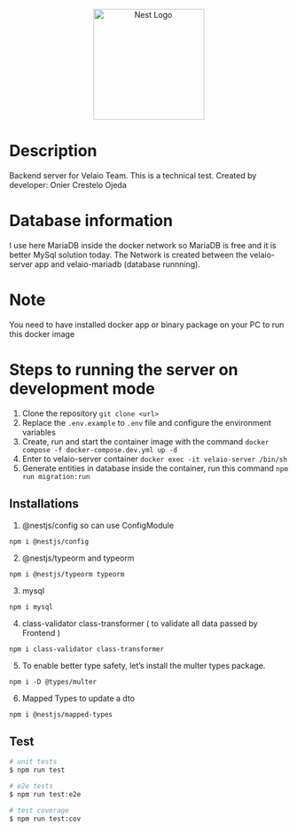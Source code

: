 <p align="center">
  <a href="http://nestjs.com/" target="blank"><img src="https://nestjs.com/img/logo-small.svg" width="200" alt="Nest Logo" /></a>
</p>

# Description

Backend server for Velaio Team. This is a technical test. Created by developer: Onier Crestelo Ojeda

# Database information

I use here MariaDB inside the docker network so MariaDB is free and it is better MySql solution today.
The Network is created between the velaio-server app and velaio-mariadb (database runnning).

# Note

You need to have installed docker app or binary package on your PC to run this docker image

# Steps to running the server on development mode

1. Clone the repository `git clone <url>`
2. Replace the `.env.example` to `.env` file and configure the environment variables
3. Create, run and start the container image with the command `docker compose -f docker-compose.dev.yml up -d`
4. Enter to velaio-server container `docker exec -it velaio-server /bin/sh`
5. Generate entities in database inside the container, run this command `npm run migration:run`

## Installations

1. @nestjs/config so can use ConfigModule

```
npm i @nestjs/config
```

2. @nestjs/typeorm and typeorm

```
npm i @nestjs/typeorm typeorm
```

3. mysql

```
npm i mysql
```

4. class-validator class-transformer ( to validate all data passed by Frontend )

```
npm i class-validator class-transformer
```

5. To enable better type safety, let’s install the multer types package.

```
npm i -D @types/multer
```

6. Mapped Types to update a dto

```
npm i @nestjs/mapped-types
```

## Test

```bash
# unit tests
$ npm run test

# e2e tests
$ npm run test:e2e

# test coverage
$ npm run test:cov
```
